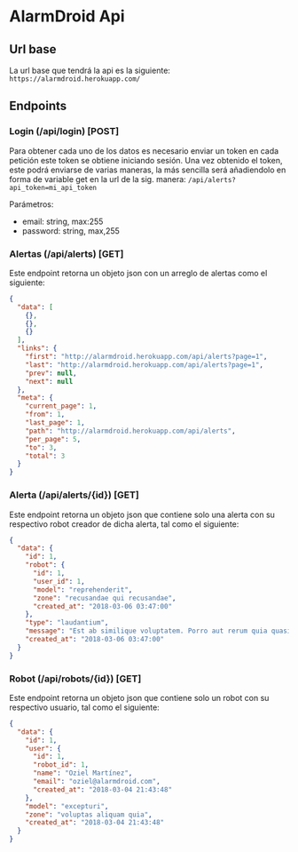 # AlarmDroid Api
## Url base
La url base que tendrá la api es la siguiente:
`https://alarmdroid.herokuapp.com/`
## Endpoints
### Login (/api/login) [POST]
Para obtener cada uno de los datos es necesario enviar un token en cada petición
este token se obtiene iniciando sesión. Una vez obtenido el token, este podrá enviarse 
de varias maneras, la más sencilla será añadiendolo en forma de variable get en la url
de la sig. manera: `/api/alerts?api_token=mi_api_token`

Parámetros:
- email: string, max:255
- password: string, max,255

### Alertas (/api/alerts) [GET]
Este endpoint retorna un objeto json con un arreglo de alertas como el siguiente:

```json
{
  "data": [
    {},
    {},
    {}
  ],
  "links": {
    "first": "http://alarmdroid.herokuapp.com/api/alerts?page=1",
    "last": "http://alarmdroid.herokuapp.com/api/alerts?page=1",
    "prev": null,
    "next": null
  },
  "meta": {
    "current_page": 1,
    "from": 1,
    "last_page": 1,
    "path": "http://alarmdroid.herokuapp.com/api/alerts",
    "per_page": 5,
    "to": 3,
    "total": 3
  } 
}
```

### Alerta (/api/alerts/{id}) [GET]
Este endpoint retorna un objeto json que contiene solo una alerta
con su respectivo robot creador de dicha alerta, tal como el siguiente:

```json
{
  "data": {
    "id": 1,
    "robot": {
      "id": 1,
      "user_id": 1,
      "model": "reprehenderit",
      "zone": "recusandae qui recusandae",
      "created_at": "2018-03-06 03:47:00"
    },
    "type": "laudantium",
    "message": "Est ab similique voluptatem. Porro aut rerum quia quasi cupiditate et. Eum molestias molestiae libero odit.",
    "created_at": "2018-03-06 03:47:00"
  }
}
```

### Robot (/api/robots/{id}) [GET]
Este endpoint retorna un objeto json que contiene solo un robot
con su respectivo usuario, tal como el siguiente:

```json
{
  "data": {
    "id": 1,
    "user": {
      "id": 1,
      "robot_id": 1,
      "name": "Oziel Martínez",
      "email": "oziel@alarmdroid.com",
      "created_at": "2018-03-04 21:43:48"
    },
    "model": "excepturi",
    "zone": "voluptas aliquam quia",
    "created_at": "2018-03-04 21:43:48"
  }
}
```